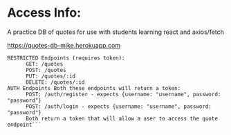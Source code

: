 # Access Info:

A practice DB of quotes for use with students learning react and axios/fetch

https://quotes-db-mike.herokuapp.com   

```
RESTRICTED Endpoints (requires token):
      GET: /quotes
      POST: /quotes
      PUT: /quotes/:id
      DELETE: /quotes/:id
AUTH Endpoints Both these endpoints will return a token:
      POST: /auth/register - expects {username: "username", password: "password"}
      POST: /auth/login - expects {username: "username", password: "password"}
      Both return a token that will allow a user to access the quote endpoint```
